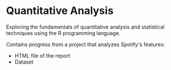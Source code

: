 # Quantitative Analysis
Exploring the fundamentals of quantitative analysis and statistical techniques using the R programming language.

Contains progress from a project that analyzes Spotify's features:
* HTML file of the report
* Dataset
